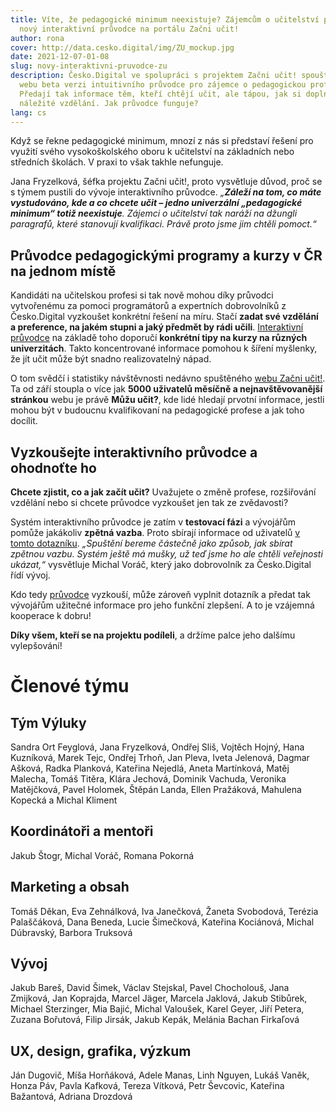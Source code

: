 ```yaml
---
title: Víte, že pedagogické minimum neexistuje? Zájemcům o učitelství pomůže
  nový interaktivní průvodce na portálu Začni učit!
author: rona
cover: http://data.cesko.digital/img/ZU_mockup.jpg
date: 2021-12-07-01-08
slug: novy-interaktivni-pruvodce-zu
description: Česko.Digital ve spolupráci s projektem Začni učit! spouští na jeho
  webu beta verzi intuitivního průvodce pro zájemce o pedagogickou profesi.
  Předají tak informace těm, kteří chtějí učit, ale tápou, jak si doplnit
  náležité vzdělání. Jak průvodce funguje?
lang: cs
---
```

Když se řekne pedagogické minimum, mnozí z nás si představí řešení pro využití svého vysokoškolského oboru k učitelství na základních nebo středních školách. V praxi to však takhle nefunguje. 

Jana Fryzelková, šéfka projektu Začni učit!, proto vysvětluje důvod, proč se s týmem pustili do vývoje interaktivního průvodce. *„**Záleží na tom, co máte vystudováno, kde a co chcete učit – jedno univerzální „pedagogické minimum“ totiž neexistuje**. Zájemci o učitelství tak naráží na džungli paragrafů, které stanovují kvalifikaci. Právě proto jsme jim chtěli pomoct.“*

## Průvodce pedagogickými programy a kurzy v ČR na jednom místě

Kandidáti na učitelskou profesi si tak nově mohou díky průvodci vytvořenému za pomoci programátorů a expertních dobrovolníků z Česko.Digital vyzkoušet konkrétní řešení na míru. Stačí **zadat své vzdělání a preference, na jakém stupni a jaký předmět by rádi učili**. [Interaktivní průvodce](http://www.zacniucit.cz/pruvodce) na základě toho doporučí **konkrétní tipy na kurzy na různých univerzitách**. Takto koncentrované informace pomohou k šíření myšlenky, že jít učit může být snadno realizovatelný nápad.

O tom svědčí i statistiky návštěvnosti nedávno spuštěného [webu Začni učit!](https://zacniucit.cz/). Ta od září stoupla o více jak **5000 uživatelů měsíčně a nejnavštěvovanější stránkou** webu je právě **Můžu učit?**, kde lidé hledají prvotní informace, jestli mohou být v budoucnu kvalifikovaní na pedagogické profese a jak toho docílit.

## Vyzkoušejte interaktivního průvodce a ohodnoťte ho

**Chcete zjistit, co a jak začít učit?** Uvažujete o změně profese, rozšiřování vzdělání nebo si chcete průvodce vyzkoušet jen tak ze zvědavosti? 

Systém interaktivního průvodce je zatím v **testovací fázi** a vývojářům pomůže jakákoliv **zpětná vazba**. Proto sbírají informace od uživatelů [v tomto dotazníku](https://docs.google.com/forms/d/e/1FAIpQLScFzx46ihk0y90E6_UZqAANbQfHGs3AMGv66ShcS0G5qguldA/viewform). *„Spuštění bereme částečně jako způsob, jak sbírat zpětnou vazbu. Systém ještě má mušky, už teď jsme ho ale chtěli veřejnosti ukázat,“* vysvětluje Michal Voráč, který jako dobrovolník za Česko.Digital řídí vývoj.

Kdo tedy [průvodce](http://www.zacniucit.cz/pruvodce) vyzkouší, může zároveň vyplnit dotazník a předat tak vývojářům užitečné informace pro jeho funkční zlepšení. A to je vzájemná kooperace k dobru!

**Díky všem, kteří se na projektu podíleli**, a držíme palce jeho dalšímu vylepšování!

# Členové týmu 

## Tým Výluky

Sandra Ort Feyglová, Jana Fryzelková, Ondřej Sliš, Vojtěch Hojný, Hana Kuzníková, Marek Tejc, Ondřej Trhoň, Jan Pleva, Iveta Jelenová, Dagmar Ašková, Radka Planková, Kateřina Nejedlá, Aneta Martínková, Matěj Malecha, Tomáš Titěra, Klára Jechová, Dominik Vachuda, Veronika Matějčková, Pavel Holomek, Štěpán Landa, Ellen Pražáková, Mahulena Kopecká a Michal Kliment

## Koordinátoři a mentoři

Jakub Štogr, Michal Voráč, Romana Pokorná

## Marketing a obsah

Tomáš Děkan, Eva Zehnálková, Iva Janečková, Žaneta Svobodová, Terézia Palaščáková, Dana Beneda, Lucie Šimečková, Kateřina Kociánová, Michal Dúbravský, Barbora Truksová

## Vývoj

Jakub Bareš, David Šimek, Václav Stejskal, Pavel Chocholouš, Jana Zmijková, Jan Koprajda, Marcel Jäger, Marcela Jaklová, Jakub Stibůrek, Michael Sterzinger, Mia Bajić, Michal Valoušek, Karel Geyer, Jiří Petera, Zuzana Bořutová, Filip Jirsák, Jakub Kepák, Melánia Bachan Firkaľová

## UX, design, grafika, výzkum

Ján Dugovič, Míša Horňáková, Adele Manas, Linh Nguyen, Lukáš Vaněk, Honza Páv, Pavla Kafková, Tereza Vítková, Petr Ševcovic, Kateřina Bažantová, Adriana Drozdová